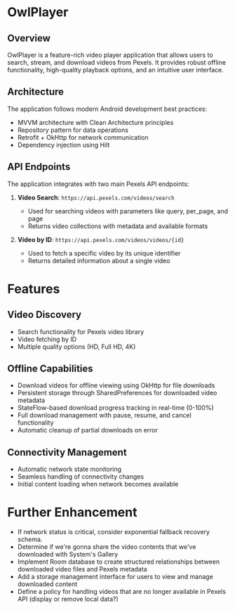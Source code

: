 # OwlPlayer

## Overview
OwlPlayer is a feature-rich video player application that allows users to search, stream, and download videos from Pexels. It provides robust offline functionality, high-quality playback options, and an intuitive user interface.

## Architecture
The application follows modern Android development best practices:
- MVVM architecture with Clean Architecture principles
- Repository pattern for data operations
- Retrofit + OkHttp for network communication
- Dependency injection using Hilt

## API Endpoints
The application integrates with two main Pexels API endpoints:

1. **Video Search**: `https://api.pexels.com/videos/search`
   - Used for searching videos with parameters like query, per_page, and page
   - Returns video collections with metadata and available formats

2. **Video by ID**: `https://api.pexels.com/videos/videos/{id}`
   - Used to fetch a specific video by its unique identifier
   - Returns detailed information about a single video

# Features

## Video Discovery
- Search functionality for Pexels video library
- Video fetching by ID
- Multiple quality options (HD, Full HD, 4K)

## Offline Capabilities
- Download videos for offline viewing using OkHttp for file downloads
- Persistent storage through SharedPreferences for downloaded video metadata
- StateFlow-based download progress tracking in real-time (0-100%)
- Full download management with pause, resume, and cancel functionality
- Automatic cleanup of partial downloads on error

## Connectivity Management
- Automatic network state monitoring
- Seamless handling of connectivity changes
- Initial content loading when network becomes available

# Further Enhancement
- If network status is critical, consider exponential fallback recovery schema.
- Determine if we're gonna share the video contents that we've downloaded with System's Gallery
- Implement Room database to create structured relationships between downloaded video files and Pexels metadata
- Add a storage management interface for users to view and manage downloaded content
- Define a policy for handling videos that are no longer available in Pexels API (display or remove local data?)